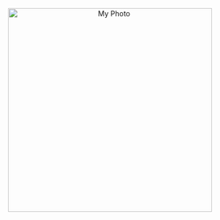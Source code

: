 <p align="center">
  <img src="https://graph.org/file/5e32430b641522a2870ac-4851f887f80ff89547.jpg" alt="My Photo" width="400">
</p>
